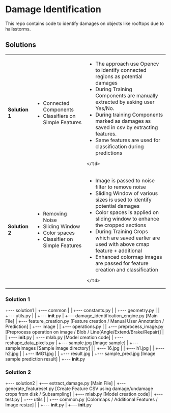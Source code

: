 # Damage Identification
This repo contains code to identify damages on objects like rooftops due to hailsstorms.

## Solutions
<table>
  <tr>
    <td><b>Solution 1</b></td>
	<td>
		<ul>	
			<li>Connected Components</li>
			<li>Classifiers on Simple Features</li>
		</ul>
	</td>
    <td>
		<ul>	
			<li>The approach use Opencv to identify connected regions as potential damages</li>
			<li>During Training Components are manually extracted by asking user Yes/No. </li>
			<li>During training Components marked as damages as saved in csv by extracting features.</li>
			<li>Same features are used for classification during predictions</li>
		</ul>

	</td>
  </tr>
  <tr>
    <td><b>Solution 2</b></td>
	<td>
		<ul>
			<li>Removing Noise</li>
			<li>Sliding Window</li>
			<li>Color spaces</li>
			<li>Classifier on Simple Features</li>
		</ul>
	</td>
    <td>
		<ul>	
			<li>Image is passed to noise filter to remove noise</li>
			<li>Sliding Window of various sizes is used to identify potential damages</li>
			<li>Color spaces is applied on sliding window to enhance the cropped sections</li>
			<li>During Training Crops which are saved earlier are used with above cmap feature + additional</li>
			<li>Enhanced colormap images are passed for feature creation and classification</li>
		</ul>

	</td>
  </tr>
</table>

### Solution 1
+--- solution1
|   +--- common
|   |   +--- constants.py
|   |   +--- geometry.py
|   |   +--- utils.py
|   |   +--- __init__.py
|   +--- damage_identification_engine.py   [Main File]
|   +--- feature_creation.py               [Feature creation / Manual User Annotation / Prediction]
|   +--- image
|   |   +--- operations.py
|   |   +--- preprocess_image.py           [Preprocess operation on image / Blob / Line(Angle/Extend/Brake/Repair)]
|   |   +--- __init__.py
|   +--- mlab.py                           [Model creation code]
|   +--- reshape_data_pixels.py
|   +--- sample.jpg                        [Image sample]
|   +--- sampleImages                      [Sample image directory]
|   |   +--- 16.jpg
|   |   +--- h1.jpg
|   |   +--- h2.jpg
|   |   +--- IMG1.jpg
|   |   +--- result.jpg
|   +--- sample_pred.jpg                   [Image sample prediction result]
|   +--- __init__.py

### Solution 2

+--- solution2
|   +--- extract_damage.py                 [Main File]
|   +--- generate_featureset.py            [Create Feature CSV using damage/undamage crops from disk / Subsampling]
|   +--- mlab.py                           [Model creation code]
|   +--- test.py
|   +--- utils
|   |   +--- common.py                     [Colormaps / Additional Features / Image resize]
|   |   +--- __init__.py
|   +--- __init__.py